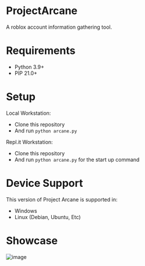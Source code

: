 # ProjectArcane
A roblox account information gathering tool.


# Requirements
- Python 3.9+
- PIP 21.0+

# Setup
Local Workstation:
  - Clone this repository
  - And run `python arcane.py`

Repl.it Workstation:
  - Clone this repository
  - And run `python arcane.py` for the start up command

# Device Support
This version of Project Arcane is supported in:
  - Windows
  - Linux (Debian, Ubuntu, Etc)

# Showcase
![image](https://github.com/ItsNotAlexy/ProjectArcane/assets/101402577/d3ec1d10-35bb-40d5-82bf-22a15acbe12d)
